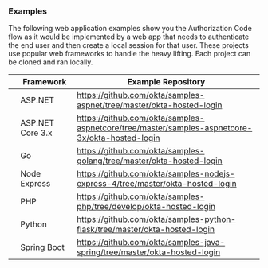 ### Examples

The following web application examples show you the Authorization Code flow as it would be implemented by a web app that needs to authenticate the end user and then create a local session for that user. These projects use popular web frameworks to handle the heavy lifting. Each project can be cloned and ran locally.

|                                       | Framework    | Example Repository                                             |
| :-----------------------------------: | ------------ | -------------------------------------------------------------- |
| <i class="icon code-dotnet-32"></i> | ASP.NET | <https://github.com/okta/samples-aspnet/tree/master/okta-hosted-login> |
| <i class="icon code-dotnet-32"></i> | ASP.NET Core 3.x | <https://github.com/okta/samples-aspnetcore/tree/master/samples-aspnetcore-3x/okta-hosted-login> |
| <i class="icon code-go-32"></i> | Go  | <https://github.com/okta/samples-golang/tree/master/okta-hosted-login> |
| <i class="icon code-nodejs-32"></i> | Node Express | <https://github.com/okta/samples-nodejs-express-4/tree/master/okta-hosted-login> |
| <i class="icon code-php-32"></i> | PHP       | <https://github.com/okta/samples-php/tree/develop/okta-hosted-login> |
| <i class="icon code-python-32"></i> | Python | <https://github.com/okta/samples-python-flask/tree/master/okta-hosted-login> |
| <i class="icon code-spring-32"></i>     | Spring Boot | <https://github.com/okta/samples-java-spring/tree/master/okta-hosted-login> |
